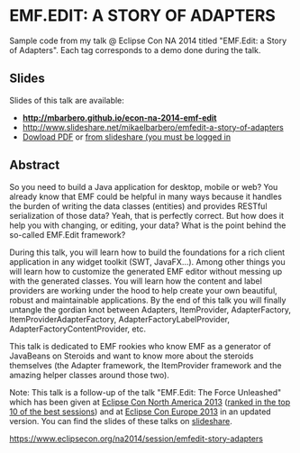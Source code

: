 EMF.EDIT: A STORY OF ADAPTERS
=====================

Sample code from my talk @ Eclipse Con NA 2014 titled "EMF.Edit: a Story of Adapters". Each tag corresponds to a demo done during the talk.

## Slides 

Slides of this talk are available:
* <strong>http://mbarbero.github.io/econ-na-2014-emf-edit</strong>
* http://www.slideshare.net/mikaelbarbero/emfedit-a-story-of-adapters
* [Dowload PDF](https://www.eclipsecon.org/na2014/sites/default/files/slides/emf.edit%20story%20of%20adapters.pdf) or [from slideshare (you must be logged in](http://www.slideshare.net/mikaelbarbero/emfedit-a-story-of-adapters)

## Abstract

So you need to build a Java application for desktop, mobile or web? You already know that EMF could be helpful in many ways because it handles the burden of writing the data classes (entities) and provides RESTful serialization of those data? Yeah, that is perfectly correct. But how does it help you with changing, or editing, your data? What is the point behind the so-called EMF.Edit framework?

During this talk, you will learn how to build the foundations for a rich client application in any widget toolkit (SWT, JavaFX...). Among other things you will learn how to customize the generated EMF editor without messing up with the generated classes. You will learn how the content and label providers are working under the hood to help create your own beautiful, robust and maintainable applications. By the end of this talk you will finally untangle the gordian knot between Adapters, ItemProvider, AdapterFactory, ItemProviderAdapterFactory, AdapterFactoryLabelProvider, AdapterFactoryContentProvider, etc.

This talk is dedicated to EMF rookies who know EMF as a generator of JavaBeans on Steroids and want to know more about the steroids themselves (the Adapter framework, the ItemProvider framework and the amazing helper classes around those two). 

Note: This talk is a follow-up of the talk "EMF.Edit: The Force Unleashed" which has been given at [Eclipse Con North America 2013](http://www.eclipsecon.org/2013/sessions/emfedit-force-unleashed) ([ranked in the top 10 of the best sessions](http://ianskerrett.wordpress.com/2013/04/11/most-popular-speakers-and-sessions-at-eclipsecon-2013/)) and at [Eclipse Con Europe 2013](https://www.eclipsecon.org/europe2013/emfedit-force-unleashed) in an updated version. You can find the slides of these talks on [slideshare](http://fr.slideshare.net/mikaelbarbero/emfedit).

https://www.eclipsecon.org/na2014/session/emfedit-story-adapters
